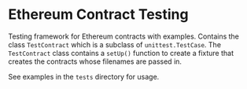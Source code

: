 # Ethereum Contract Testing # 

Testing framework for Ethereum contracts with examples. Contains the
class `TestContract` which is a subclass of `unittest.TestCase`. The
`TestContract` class contains a `setUp()` function to create a fixture
that creates the contracts whose filenames are passed in.

See examples in the `tests` directory for usage.


